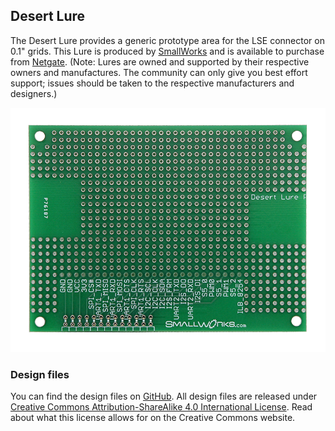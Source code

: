 ## Desert Lure

The Desert Lure provides a generic prototype area for the LSE connector on 0.1" grids.
This Lure is produced by [SmallWorks](http://smallworks.com/) and is available to purchase from [Netgate](http://store.netgate.com/Lures/Desert.aspx). (Note: Lures are owned and supported by their respective owners and manufactures. The community can only give you best effort support; issues should be taken to the respective manufacturers and designers.)

![Desert Lure](pages/desert-lure/Desert_Lure_Top.png)

### Design files

You can find the design files on [GitHub](). All design files are released under [Creative Commons Attribution-ShareAlike 4.0 International License](http://creativecommons.org/licenses/by-sa/4.0/). Read about what this license allows for on the Creative Commons website.
